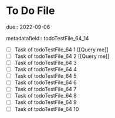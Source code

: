 # To Do File

due:: 2022-09-06

metadatafield:: todoTestFile_64_14

- [ ] Task of todoTestFile_64 1 [[Query me]]
- [ ] Task of todoTestFile_64 2 [[Query me]]
- [ ] Task of todoTestFile_64 3
- [ ] Task of todoTestFile_64 4
- [ ] Task of todoTestFile_64 5
- [ ] Task of todoTestFile_64 6
- [ ] Task of todoTestFile_64 7
- [ ] Task of todoTestFile_64 8
- [ ] Task of todoTestFile_64 9
- [ ] Task of todoTestFile_64 10